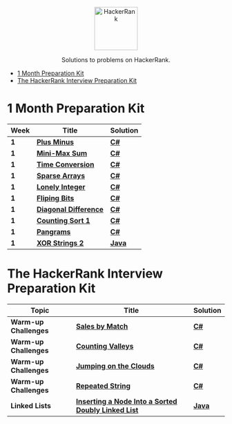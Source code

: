 <p align="center">
	<a href="https://www.hackerrank.com/ocimen"><img width src="https://hrcdn.net/hackerrank/assets/styleguide/logo_wordmark-13074b67abceb42ce8fd38bdeaac6926.svg" alt="HackerRank" height="100" width="100" ></a>
</p>
<p align="center">
    Solutions to problems on HackerRank.
</p>

- [1 Month Preparation Kit](#1-month-preparation-kit)
- [The HackerRank Interview Preparation Kit](#the-hackerrank-interview-preparation-kit)

# 1 Month Preparation Kit

| Week | Title | Solution | 
|------| ----- | -------- |
|**1**| **[Plus Minus](https://www.hackerrank.com/challenges/one-month-preparation-kit-plus-minus/problem)** | **[C#](https://github.com/ocimen/HackerRank/blob/main/1%20Month%20Preparation%20Kit/Week%201/PlusMinus.cs)** |
|**1**| **[Mini-Max Sum](https://www.hackerrank.com/challenges/one-month-preparation-kit-mini-max-sum/problem)** | **[C#](https://github.com/ocimen/HackerRank/blob/main/1%20Month%20Preparation%20Kit/Week%201/MiniMaxSum.cs)** |
|**1**| **[Time Conversion](https://www.hackerrank.com/challenges/one-month-preparation-kit-time-conversion/problem)** | **[C#](https://github.com/ocimen/HackerRank/blob/main/1%20Month%20Preparation%20Kit/Week%201/TimeConversion.cs)** |
|**1**| **[Sparse Arrays](https://www.hackerrank.com/challenges/one-month-preparation-kit-sparse-arrays/problem)** | **[C#](https://github.com/ocimen/HackerRank/blob/main/1%20Month%20Preparation%20Kit/Week%201/SparseArrays.cs)** |
|**1**| **[Lonely Integer](https://www.hackerrank.com/challenges/one-month-preparation-kit-lonely-integer/problem)** | **[C#](https://github.com/ocimen/HackerRank/blob/main/1%20Month%20Preparation%20Kit/Week%201/LonelyInteger.cs)** |
|**1**| **[Fliping Bits](https://www.hackerrank.com/challenges/one-month-preparation-kit-flipping-bits/problem)** | **[C#](https://github.com/ocimen/HackerRank/blob/main/1%20Month%20Preparation%20Kit/Week%201/FlipingBits.cs)** |
|**1**| **[Diagonal Difference](https://www.hackerrank.com/challenges/one-month-preparation-kit-diagonal-difference/problem)** | **[C#](https://github.com/ocimen/HackerRank/blob/main/1%20Month%20Preparation%20Kit/Week%201/DiagonalDifference.cs)** |
|**1**| **[Counting Sort 1](https://www.hackerrank.com/challenges/one-month-preparation-kit-countingsort1/problem)** | **[C#](https://github.com/ocimen/HackerRank/blob/main/1%20Month%20Preparation%20Kit/Week%201/CountingSort1.cs)** |
|**1**| **[Pangrams](https://www.hackerrank.com/challenges/one-month-preparation-kit-pangrams/problem)** | **[C#](https://github.com/ocimen/HackerRank/blob/main/1%20Month%20Preparation%20Kit/Week%201/Pangrams.cs)** |
|**1**| **[XOR Strings 2](https://www.hackerrank.com/challenges/one-month-preparation-kit-strings-xor/problem)** | **[Java](https://github.com/ocimen/HackerRank/blob/main/1%20Month%20Preparation%20Kit/Week%201/Pangrams.cs)** |

# The HackerRank Interview Preparation Kit

| Topic | Title | Solution | 
|------| ----- | -------- |
|**Warm-up Challenges**| **[Sales by Match](https://www.hackerrank.com/challenges/sock-merchant/problem)** | **[C#](https://github.com/ocimen/HackerRank/blob/main/Interview%20Preparation%20Kit/Warm-up%20Challenges/SalesbyMatch.cs)** |
|**Warm-up Challenges**| **[Counting Valleys](https://www.hackerrank.com/challenges/counting-valleys/problem)** | **[C#](https://github.com/ocimen/HackerRank/blob/main/Interview%20Preparation%20Kit/Warm-up%20Challenges/CountingValleys.cs)** |
|**Warm-up Challenges**| **[Jumping on the Clouds](https://www.hackerrank.com/challenges/jumping-on-the-clouds/problem)** | **[C#](https://github.com/ocimen/HackerRank/blob/main/Interview%20Preparation%20Kit/Warm-up%20Challenges/JumpingOnTheClouds.cs)** |
|**Warm-up Challenges**| **[Repeated String](https://www.hackerrank.com/challenges/repeated-string/problem?h_l=interview&playlist_slugs[]=interview-preparation-kit&playlist_slugs[]=warmup)** | **[C#](https://github.com/ocimen/HackerRank/blob/main/Interview%20Preparation%20Kit/Warm-up%20Challenges/RepeatedString.cs)** |
|**Linked Lists**| **[Inserting a Node Into a Sorted Doubly Linked List](https://www.hackerrank.com/challenges/insert-a-node-into-a-sorted-doubly-linked-list/problem)** | **[Java](https://github.com/ocimen/HackerRank/blob/main/Interview%20Preparation%20Kit/Linked%20Lists/InsertingNodeIntoSortedDoublyLinkedList.java)** |